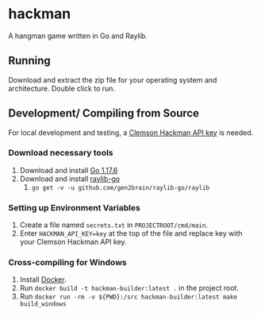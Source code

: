 # hackman
A hangman game written in Go and Raylib.

## Running
Download and extract the zip file for your operating system and architecture.
Double click to run.

## Development/ Compiling from Source
For local development and testing, a [Clemson Hackman API key](https://github.com/Jay-Madden/hackmanapi) is needed.
### Download necessary tools
1. Download and install [Go 1.17.6](https://go.dev/)
2. Download and install [raylib-go](https://github.com/gen2brain/raylib-go)
    1. ```go get -v -u github.com/gen2brain/raylib-go/raylib```
### Setting up Environment Variables
1. Create a file named ```secrets.txt``` in ```PROJECTROOT/cmd/main```.
2. Enter ```HACKMAN_API_KEY=key``` at the top of the file and replace key with your Clemson Hackman API key.
### Cross-compiling for Windows
1. Install [Docker](https://www.docker.com/).
2. Run ```docker build -t hackman-builder:latest .``` in the project root.
3. Run ```docker run -rm -v ${PWD}:/src hackman-builder:latest make build_windows```
